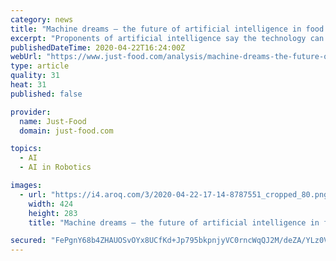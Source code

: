 ```yaml
---
category: news
title: "Machine dreams – the future of artificial intelligence in food and beverage operations"
excerpt: "Proponents of artificial intelligence say the technology can help food companies, facing pressure from climate change, feed a growing global population with greater efficiency. Lucy Britner looks at how manufacturers could tap into AI. Artificial intelligence is not an Arnold Schwarzenegger-shaped robot from the future, sent back in time to ..."
publishedDateTime: 2020-04-22T16:24:00Z
webUrl: "https://www.just-food.com/analysis/machine-dreams-the-future-of-artificial-intelligence-in-food-and-beverage-operations_id143542.aspx"
type: article
quality: 31
heat: 31
published: false

provider:
  name: Just-Food
  domain: just-food.com

topics:
  - AI
  - AI in Robotics

images:
  - url: "https://i4.aroq.com/3/2020-04-22-17-14-8787551_cropped_80.png"
    width: 424
    height: 283
    title: "Machine dreams – the future of artificial intelligence in food and beverage operations"

secured: "FePgnY68b4ZHAUOSvOYx8UCfKd+Jp795bkpnjyVC0rncWqQJ2M/deZA/YLz0V+mPEkj+jaujAJljTUkCkBJWJ2YoCRs3rT5tYxgt5tMz0MMu7mJEEuVohbUirIIlCG4td1kcmPO+MZgWSLqdasMoHTuB7NjnZ5rnZKBFmiFSJlQNPIkt09m1paPk3d5esZVAMtmPodg9tMFbGY4XtBRmcxonHB5nr2gvYTr1GWFm6KmKuSmuRD/SQAQ8jnxhDCBHX5MN8tqCooQnZ0X38MGt94DCPD+ZgpRCYf20x3QbLlsOTuvRej2WBh4on3DAwjm+;sU2EPFqNd+jT4kVZOgphaA=="
---
```


